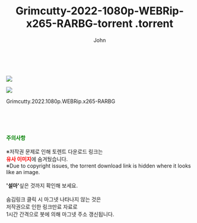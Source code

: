 ﻿---
layout: post
title:  "                   Grimcutty-2022-1080p-WEBRip-x265-RARBG-torrent                .torrent"
author: John
categories: [ 영화 ]
tags: [  ]
image: https://torrentrj57.com/uploadfile/full/7f9f6679479fafc4776f3a8c7e9b3855c6833f52.jpg"/></p><p><img src="https://torrentrj57.com/uploadfile/full/b6c737ccaa0e66b5f62afe7a7140dd92399e1880.jpg 
description: "                   Grimcutty-2022-1080p-WEBRip-x265-RARBG-torrent                 torrent 정보 공유"
toc: true
toc_sticky: true
---

<br>
<p><img src="https://torrentrj57.com/uploadfile/full/7f9f6679479fafc4776f3a8c7e9b3855c6833f52.jpg"/></p><p><img src="https://torrentrj57.com/uploadfile/full/b6c737ccaa0e66b5f62afe7a7140dd92399e1880.jpg"/></p>
 Grimcutty.2022.1080p.WEBRip.x265-RARBG  
    
<br><br><br>
<p data-ke-size="size16"><b><span style="color: green;">주의사항</span></b><br /><br />※저작권 문제로 인해 토렌트 다운로드 링크는<br /><b><span style="color: red;">유사 이미지</span></b>에 숨겨뒀습니다.<br />※Due to copyright issues, the torrent download link is hidden where it looks like an image.<br /><br /><b>'설마'</b>싶은 것까지 확인해 보세요.<br /><br />숨김링크 클릭 시 마그넷 나타나지 않는 것은<br />저작권으로 인한 링크만료 자료로<br />1시간 간격으로 봇에 의해 마그넷 주소 갱신됩니다.</p>
